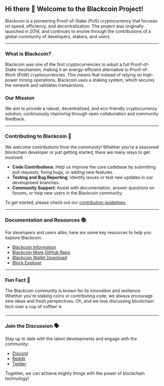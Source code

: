 ## Hi there 👋 Welcome to the Blackcoin Project!

Blackcoin is a pioneering Proof-of-Stake (PoS) cryptocurrency that focuses on speed, efficiency, and decentralization. The project was originally launched in 2014, and continues to evolve through the contributions of a global community of developers, stakers, and users.

---

### What is Blackcoin?

Blackcoin was one of the first cryptocurrencies to adopt a full Proof-of-Stake mechanism, making it an energy-efficient alternative to Proof-of-Work (PoW) cryptocurrencies. This means that instead of relying on high-power mining operations, Blackcoin uses a staking system, which secures the network and validates transactions.

### Our Mission

We aim to provide a robust, decentralized, and eco-friendly cryptocurrency solution, continuously improving through open collaboration and community feedback.

---

### Contributing to Blackcoin 🌈

We welcome contributions from the community! Whether you're a seasoned blockchain developer or just getting started, there are many ways to get involved:

- **Code Contributions**: Help us improve the core codebase by submitting pull requests, fixing bugs, or adding new features.
- **Testing and Bug Reporting**: Identify issues or test new updates in our development branches.
- **Community Support**: Assist with documentation, answer questions on forums, or help new users in the Blackcoin community.

To get started, please check out our [contribution guidelines]([https://github.com/BlackcoinOrg/blackcoin/blob/master/CONTRIBUTING.md](https://github.com/coinblack/blackcoin-more/blob/26.x/CONTRIBUTING.md)).

---

### Documentation and Resources 📚

For developers and users alike, here are some key resources to help you explore Blackcoin:

- [Blackcoin Information](https://blackcoin.org/)
- [Blackcoin More GitHub Repo](https://github.com/coinblack/blackcoin-more)
- [Blackcoin Wallet Download](https://blackcoinmore.org)
- [Block Explorer]([https://blackcha.in/](https://chainz.cryptoid.info/blk/))

---

### Fun Fact 🍿

The Blackcoin community is known for its innovation and resilience. Whether you're staking coins or contributing code, we always encourage new ideas and fresh perspectives. Oh, and we love discussing blockchain tech over a cup of coffee! ☕️

---

### Join the Discussion 🗣️

Stay up to date with the latest developments and engage with the community:

- [Discord](https://discord.blackcoin.nl)
- [Reddit](https://www.reddit.com/r/blackcoin)
- [Twitter](https://twitter.com/blackcoinorg)

Together, we can achieve mighty things with the power of blockchain technology!

